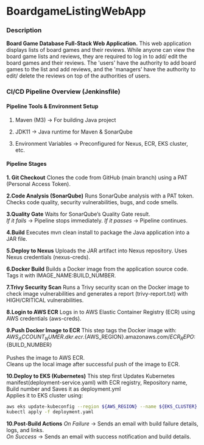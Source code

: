 # BoardgameListingWebApp

### Description

**Board Game Database Full-Stack Web Application.** This web application displays lists of board games and their reviews. While anyone can view the board game lists and reviews, they are required to log in to add/ edit the board games and their reviews. The 'users' have the authority to add board games to the list and add reviews, and the 'managers' have the authority to edit/ delete the reviews on top of the authorities of users.

### CI/CD Pipeline Overview (Jenkinsfile)

#### Pipeline Tools & Environment Setup
1. Maven (M3) → For building Java project

2. JDK11 → Java runtime for Maven & SonarQube

3. Environment Variables → Preconfigured for Nexus, ECR, EKS cluster, etc.

#### Pipeline Stages

**1. Git Checkout**
Clones the code from GitHub (main branch) using a PAT (Personal Access Token).

**2.Code Analysis (SonarQube)**
Runs SonarQube analysis with a PAT token. Checks code quality, security vulnerabilities, bugs, and code smells.

**3.Quality Gate**
Waits for SonarQube’s Quality Gate result.<br>
*If it fails* -> Pipeline stops immediately.
*If it passes* -> Pipeline continues.

**4.Build**
Executes mvn clean install to package the Java application into a JAR file.

**5.Deploy to Nexus**
Uploads the JAR artifact into Nexus repository. Uses Nexus credentials (nexus-creds).

**6.Docker Build**
Builds a Docker image from the application source code.<br>
Tags it with IMAGE_NAME:BUILD_NUMBER.<br>

**7.Trivy Security Scan**
Runs a Trivy security scan on the Docker image to check image vulnerabilities and generates a report (trivy-report.txt) with HIGH/CRITICAL vulnerabilities.

**8.Login to AWS ECR**
Logs in to AWS Elastic Container Registry (ECR) using AWS credentials (aws-creds).

**9.Push Docker Image to ECR**
This step tags the Docker image with:<br>
${AWS_ACCOUNT_NUMER}.dkr.ecr.${AWS_REGION}.amazonaws.com/${ECR_REPO}:${BUILD_NUMBER}<br>
<br>
Pushes the image to AWS ECR.<br>
Cleans up the local image after successful push of the image to ECR.<br>

**10.Deploy to EKS (Kubernetes)**
This step first Updates Kubernetes manifest(deployment-service.yaml) with ECR registry, Repository name, Build number and Saves it as deployment.yml<br>
Applies it to EKS cluster using:<br>
```bash
aws eks update-kubeconfig --region ${AWS_REGION} --name ${EKS_CLUSTER}
kubectl apply -f deployment.yaml
```

**10.Post-Build Actions**
*On Failure* → Sends an email with build failure details, logs, and links.<br>
*On Success* → Sends an email with success notification and build details.